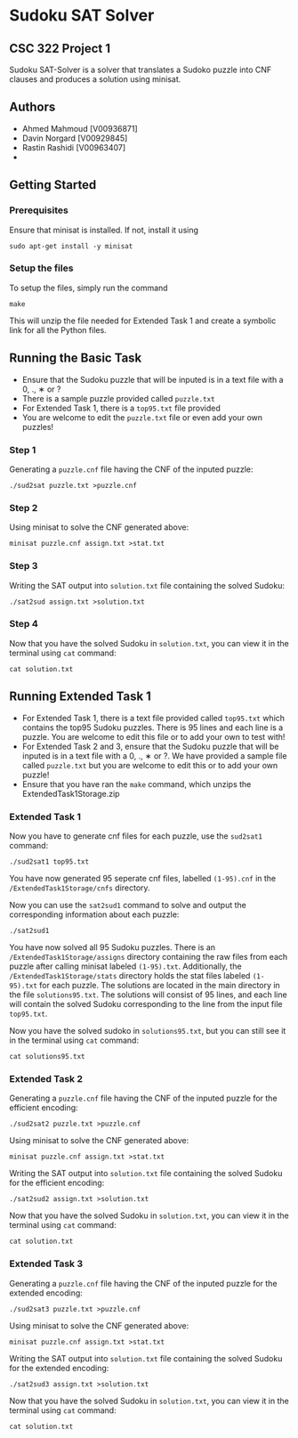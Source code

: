 # Sudoku SAT Solver
## CSC 322 Project 1
Sudoku SAT-Solver is a solver that translates a Sudoko puzzle into CNF clauses and produces a solution using minisat.
    
## Authors
- Ahmed Mahmoud [V00936871]
- Davin Norgard [V00929845]
- Rastin Rashidi [V00963407]
-

## Getting Started
### Prerequisites
Ensure that minisat is installed. If not, install it using
```
sudo apt-get install -y minisat
```
### Setup the files
To setup the files, simply run the command
```
make
```
This will unzip the file needed for Extended Task 1 and create a symbolic link for all the Python files.
## Running the Basic Task
- Ensure that the Sudoku puzzle that will be inputed is in a text file with a 0, ., ∗ or ?
- There is a sample puzzle provided called `puzzle.txt` 
- For Extended Task 1, there is a `top95.txt` file provided 
- You are welcome to edit the `puzzle.txt` file or even add your own puzzles!

### Step 1
Generating a `puzzle.cnf` file having the CNF of the inputed puzzle:
```
./sud2sat puzzle.txt >puzzle.cnf
```

### Step 2
Using minisat to solve the CNF generated above:
```
minisat puzzle.cnf assign.txt >stat.txt
```

### Step 3
Writing the SAT output into `solution.txt` file containing the solved Sudoku:
```
./sat2sud assign.txt >solution.txt
```

### Step 4
Now that you have the solved Sudoku in `solution.txt`, you can view it in the terminal using `cat` command:
```
cat solution.txt
```

## Running Extended Task 1
- For Extended Task 1, there is a text file provided called `top95.txt` which contains the top95 Sudoku puzzles. There is 95 lines and each line is a puzzle. You are welcome to edit this file or to add your own to test with!
- For Extended Task 2 and 3, ensure that the Sudoku puzzle that will be inputed is in a text file with a 0, ., ∗ or ?. We have provided a sample file called `puzzle.txt` but you are welcome to edit this or to add your own puzzle!
- Ensure that you have ran the `make` command, which unzips the ExtendedTask1Storage.zip

### Extended Task 1
Now you have to generate cnf files for each puzzle, use the `sud2sat1` command:
```
./sud2sat1 top95.txt
```

You have now generated 95 seperate cnf files, labelled `(1-95).cnf` in the `/ExtendedTask1Storage/cnfs` directory.

Now you can use the `sat2sud1` command to solve and output the corresponding information about each puzzle:
```
./sat2sud1
```

You have now solved all 95 Sudoku puzzles. There is an `/ExtendedTask1Storage/assigns` directory containing the raw files from each puzzle after calling minisat labeled `(1-95).txt`.  Additionally, the `/ExtendedTask1Storage/stats` directory holds the stat files labeled `(1-95).txt` for each puzzle. The solutions are located in the main directory in the file `solutions95.txt`. The solutions will consist of 95 lines, and each line will contain the solved Sudoku corresponding to the line from the input file `top95.txt`.

Now you have the solved sudoko in `solutions95.txt`, but you can still see it in the terminal using `cat` command:
```
cat solutions95.txt
```

### Extended Task 2
Generating a `puzzle.cnf` file having the CNF of the inputed puzzle for the efficient encoding:
```
./sud2sat2 puzzle.txt >puzzle.cnf
```

Using minisat to solve the CNF generated above:
```
minisat puzzle.cnf assign.txt >stat.txt
```

Writing the SAT output into `solution.txt` file containing the solved Sudoku for the efficient encoding:
```
./sat2sud2 assign.txt >solution.txt
```

Now that you have the solved Sudoku in `solution.txt`, you can view it in the terminal using `cat` command:
```
cat solution.txt
```

### Extended Task 3
Generating a `puzzle.cnf` file having the CNF of the inputed puzzle for the extended encoding:
```
./sud2sat3 puzzle.txt >puzzle.cnf
```

Using minisat to solve the CNF generated above:
```
minisat puzzle.cnf assign.txt >stat.txt
```

Writing the SAT output into `solution.txt` file containing the solved Sudoku for the extended encoding:
```
./sat2sud3 assign.txt >solution.txt
```

Now that you have the solved Sudoku in `solution.txt`, you can view it in the terminal using `cat` command:
```
cat solution.txt
```
